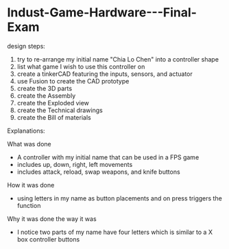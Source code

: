 # Indust-Game-Hardware---Final-Exam
design steps:
1. try to re-arrange my initial name "Chia Lo Chen" into a controller shape
2. list what game I wish to use this controller on
3. create a tinkerCAD featuring the inputs, sensors, and actuator
4. use Fusion to create the CAD prototype
5. create the 3D parts
6. create the Assembly
7. create the Exploded view
8. create the Technical drawings
9. create the Bill of materials

Explanations:

What was done

- A controller with my initial name that can be used in a FPS game
- includes up, down, right, left movements
- includes attack, reload, swap weapons, and knife buttons

How it was done

- using letters in my name as button placements and on press triggers the function

Why it was done the way it was

- I notice two parts of my name have four letters which is similar to a X box controller buttons
